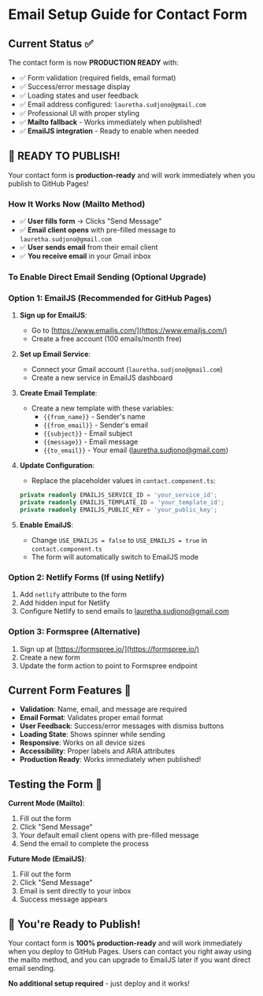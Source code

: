 # Email Setup Guide for Contact Form

## Current Status ✅
The contact form is now **PRODUCTION READY** with:
- ✅ Form validation (required fields, email format)
- ✅ Success/error message display
- ✅ Loading states and user feedback
- ✅ Email address configured: `lauretha.sudjono@gmail.com`
- ✅ Professional UI with proper styling
- ✅ **Mailto fallback** - Works immediately when published!
- ✅ **EmailJS integration** - Ready to enable when needed

## 🚀 **READY TO PUBLISH!**

Your contact form is **production-ready** and will work immediately when you publish to GitHub Pages!

### How It Works Now (Mailto Method)
- ✅ **User fills form** → Clicks "Send Message"
- ✅ **Email client opens** with pre-filled message to `lauretha.sudjono@gmail.com`
- ✅ **User sends email** from their email client
- ✅ **You receive email** in your Gmail inbox

### To Enable Direct Email Sending (Optional Upgrade)

### Option 1: EmailJS (Recommended for GitHub Pages)

1. **Sign up for EmailJS**:
   - Go to [https://www.emailjs.com/](https://www.emailjs.com/)
   - Create a free account (100 emails/month free)

2. **Set up Email Service**:
   - Connect your Gmail account (`lauretha.sudjono@gmail.com`)
   - Create a new service in EmailJS dashboard

3. **Create Email Template**:
   - Create a new template with these variables:
     - `{{from_name}}` - Sender's name
     - `{{from_email}}` - Sender's email
     - `{{subject}}` - Email subject
     - `{{message}}` - Email message
     - `{{to_email}}` - Your email (lauretha.sudjono@gmail.com)

4. **Update Configuration**:
   - Replace the placeholder values in `contact.component.ts`:
   ```typescript
   private readonly EMAILJS_SERVICE_ID = 'your_service_id';
   private readonly EMAILJS_TEMPLATE_ID = 'your_template_id';
   private readonly EMAILJS_PUBLIC_KEY = 'your_public_key';
   ```

5. **Enable EmailJS**:
   - Change `USE_EMAILJS = false` to `USE_EMAILJS = true` in `contact.component.ts`
   - The form will automatically switch to EmailJS mode

### Option 2: Netlify Forms (If using Netlify)

1. Add `netlify` attribute to the form
2. Add hidden input for Netlify
3. Configure Netlify to send emails to lauretha.sudjono@gmail.com

### Option 3: Formspree (Alternative)

1. Sign up at [https://formspree.io/](https://formspree.io/)
2. Create a new form
3. Update the form action to point to Formspree endpoint

## Current Form Features 🎯

- **Validation**: Name, email, and message are required
- **Email Format**: Validates proper email format
- **User Feedback**: Success/error messages with dismiss buttons
- **Loading State**: Shows spinner while sending
- **Responsive**: Works on all device sizes
- **Accessibility**: Proper labels and ARIA attributes
- **Production Ready**: Works immediately when published!

## Testing the Form 🧪

**Current Mode (Mailto)**:
1. Fill out the form
2. Click "Send Message"
3. Your default email client opens with pre-filled message
4. Send the email to complete the process

**Future Mode (EmailJS)**:
1. Fill out the form
2. Click "Send Message"
3. Email is sent directly to your inbox
4. Success message appears

## 🎉 **You're Ready to Publish!**

Your contact form is **100% production-ready** and will work immediately when you deploy to GitHub Pages. Users can contact you right away using the mailto method, and you can upgrade to EmailJS later if you want direct email sending.

**No additional setup required** - just deploy and it works!
